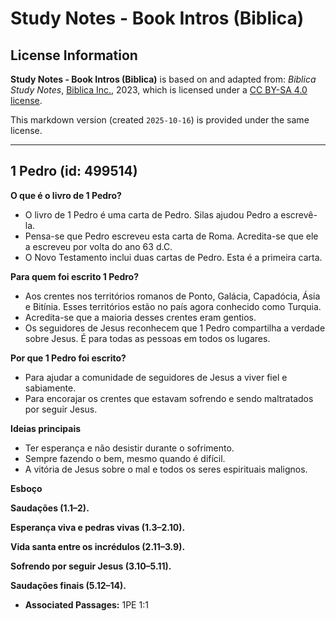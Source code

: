 # Study Notes - Book Intros (Biblica)

## License Information

**Study Notes - Book Intros (Biblica)** is based on and adapted from: _Biblica Study Notes_, [Biblica Inc.](https://www.biblica.com/), 2023, which is licensed under a [CC BY-SA 4.0 license](https://creativecommons.org/licenses/by-sa/4.0/legalcode.en).

This markdown version (created `2025-10-16`) is provided under the same license.



--------------------------------

## 1 Pedro (id: 499514)

**O que é o livro de 1 Pedro?**

* O livro de 1 Pedro é uma carta de Pedro. Silas ajudou Pedro a escrevê\-la.
* Pensa\-se que Pedro escreveu esta carta de Roma. Acredita\-se que ele a escreveu por volta do ano 63 d.C.
* O Novo Testamento inclui duas cartas de Pedro. Esta é a primeira carta.

**Para quem foi escrito 1 Pedro?**

* Aos crentes nos territórios romanos de Ponto, Galácia, Capadócia, Ásia e Bitínia. Esses territórios estão no país agora conhecido como Turquia.
* Acredita\-se que a maioria desses crentes eram gentios.
* Os seguidores de Jesus reconhecem que 1 Pedro compartilha a verdade sobre Jesus. É para todas as pessoas em todos os lugares.

**Por que 1 Pedro foi escrito?**

* Para ajudar a comunidade de seguidores de Jesus a viver fiel e sabiamente.
* Para encorajar os crentes que estavam sofrendo e sendo maltratados por seguir Jesus.

**Ideias principais**

* Ter esperança e não desistir durante o sofrimento.
* Sempre fazendo o bem, mesmo quando é difícil.
* A vitória de Jesus sobre o mal e todos os seres espirituais malignos.

**Esboço**

**Saudações (1\.1–2\).**

**Esperança viva e pedras vivas (1\.3–2\.10\).**

**Vida santa entre os incrédulos (2\.11–3\.9\).**

**Sofrendo por seguir Jesus (3\.10–5\.11\).**

**Saudações finais (5\.12–14\).**

* **Associated Passages:** 1PE 1:1

